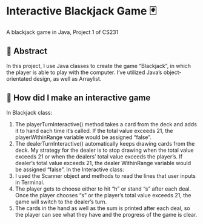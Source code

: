 # Interactive Blackjack Game :black_joker:
A blackjack game in Java, Project 1 of CS231


## :bookmark_tabs: Abstract
In this project, I use Java classes to create the game “Blackjack”, in which the player is able to play with the computer. I’ve utilized Java’s object-orientated design, as well as Arraylist.

## 🤗 How did I make an interactive game
In Blackjack class:
1. The playerTurnInteractive() method takes a card from the deck and adds it to hand each time it’s called. If the total value exceeds 21, the playerWithinRange variable would be assigned “false”.
2. The dealerTurnInteractive() automatically keeps drawing cards from the deck. My strategy for the dealer is to stop drawing when the total value exceeds 21 or when the dealers’ total value exceeds the player’s. If dealer’s total value exceeds 21, the dealer WithinRange variable would be assigned “false”.
In the Interactive class:
1. I used the Scanner object and methods to read the lines that user inputs in Terminal.
2. The player gets to choose either to hit “h” or stand “s” after each deal. Once the player chooses “s” or the player’s total value exceeds 21, the game will switch to the dealer’s turn.
3. The cards in the hand as well as the sum is printed after each deal, so the player can see what they have and the progress of the game is clear.
